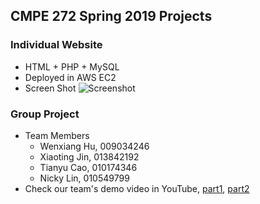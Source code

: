 ## CMPE 272 Spring 2019 Projects

### Individual Website
* HTML + PHP + MySQL
* Deployed in AWS EC2
* Screen Shot
![Screenshot](https://github.com/xiaoting0524/HTML_PHP_a_Website/blob/master/screen_shot.png)

### Group Project
* Team Members
  - Wenxiang Hu, 009034246
  - Xiaoting Jin, 013842192
  - Tianyu Cao, 010174346
  - Nicky Lin, 010549799
* Check our team's demo video in YouTube, [part1](https://youtu.be/4iv1sLHldNI), [part2](https://youtu.be/5lOZc3If0J0)
